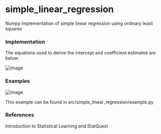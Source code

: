 # simple_linear_regression
Numpy implementation of simple linear regression using ordinary least squares

### Implementation

The equations used to derive the intercept and coefficient estimates are below:

![image](https://user-images.githubusercontent.com/64760937/87861919-c07f3800-c8ff-11ea-984b-323c6fcdf02d.png)

### Examples

![image](https://user-images.githubusercontent.com/64760937/87862411-a4ca6080-c904-11ea-8196-38091cc1ce6c.png)

This example can be found in src/simple_linear_regression/example.py

### References

Introduction to Statistical Learning and StatQuest

